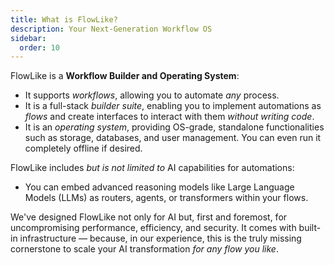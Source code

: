 ```yaml
---
title: What is FlowLike?
description: Your Next-Generation Workflow OS
sidebar:
  order: 10
---
```


FlowLike is a **Workflow Builder and Operating System**:
- It supports *workflows*, allowing you to automate *any* process.
- It is a full-stack *builder suite*, enabling you to implement automations as *flows* and create interfaces to interact with them *without writing code*.
- It is an *operating system*, providing OS-grade, standalone functionalities such as storage, databases, and user management. You can even run it completely offline if desired.

FlowLike includes *but is not limited to* AI capabilities for automations:
- You can embed advanced reasoning models like Large Language Models (LLMs) as routers, agents, or transformers within your flows.

We've designed FlowLike not only for AI but, first and foremost, for uncompromising performance, efficiency, and security. It comes with built-in infrastructure — because, in our experience, this is the truly missing cornerstone to scale your AI transformation *for any flow you like*.
